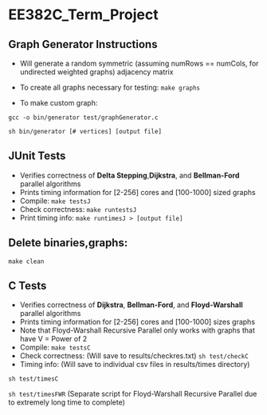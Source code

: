 # EE382C_Term_Project
## Graph Generator Instructions
- Will generate a random symmetric (assuming numRows == numCols, for undirected weighted graphs) adjacency matrix
- To create all graphs necessary for testing:
`make graphs`

- To make custom graph:

`gcc -o bin/generator test/graphGenerator.c`

`sh bin/generator [# vertices] [output file]`

## JUnit Tests
- Verifies correctness of **Delta Stepping**,**Dijkstra**, and **Bellman-Ford** parallel algorithms
- Prints timing information for [2-256] cores and [100-1000] sized graphs
- Compile:
`make testsJ`
- Check correctness:
`make runtestsJ` 
- Print timing info:
`make runtimesJ > [output file]`

## Delete binaries,graphs:
`make clean`

## C Tests
- Verifies correctness of **Dijkstra**, **Bellman-Ford**, and **Floyd-Warshall** parallel algorithms
- Prints timing information for [2-256] cores and [100-1000] sizes graphs
- Note that Floyd-Warshall Recursive Parallel only works with graphs that have V = Power of 2
- Compile:
`make testsC`
- Check correctness: (Will save to results/checkres.txt)
`sh test/checkC`
- Timing info: (Will save to individual csv files in results/times directory)

`sh test/timesC`

`sh test/timesFWR` (Separate script for Floyd-Warshall Recursive Parallel due to extremely long time to complete)

